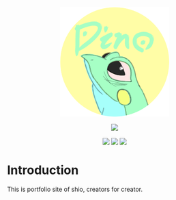 <div align="center">
  <img src="./doc/favicon.png" width="256px" />
</div>

<p align="center">
  <a href="https://skillicons.dev">
    <img src="https://skillicons.dev/icons?i=ts,nextjs,react,tailwind,nestjs,prisma,mongodb,jest,graphql,docker,vscode,githubactions" />
  </a>
</p>

<p align="center">
  <img src="https://img.shields.io/badge/license-MIT-orange" />
  <img src="https://img.shields.io/badge/codespaces-available-brightgreen" />
  <img src="https://img.shields.io/badge/ghcr-available-brightgreen" />
</p>

# Introduction

This is portfolio site of shio, creators for creator.
